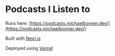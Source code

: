 # Podcasts I Listen to

Runs here: [https://podcasts.michaelbonner.dev/](https://podcasts.michaelbonner.dev/)

Built with [Next.js](https://nextjs.org/)

Deployed using [Vercel](https://vercel.com/)
